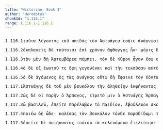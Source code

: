 ```yaml
---
title: "Historiae, Book 1"
author: "Herodotus"
chunkId: "1.116.1"
range: 1.116.1-1.116.1
---
```


<pre class="greek prose syntax" data-urn="urn:cts:greekLit:tlg0016.tlg001"><p><span class="subdoc" data-subdoc="1.116.1">1.116.1</span><span class="sentence"><span class=" accusative" data-def="this, u, this man here" data-flags="p-p---na-" data-head="2" data-id="1" data-lemma="οὗτος">ταῦτα </span><span class="verb genitive" data-flags="v-sppamg-" data-head="29" data-id="2" data-lemma="λέγω">λέγοντος </span><span class=" genitive" data-flags="l-s---mg-" data-head="4" data-id="3" data-lemma="ὁ">τοῦ </span><span class=" genitive" data-def="child, son, daughter" data-flags="n-s---mg-" data-head="2" data-id="4" data-lemma="παῖς">παιδὸς </span><span class=" accusative" data-flags="l-s---ma-" data-head="6" data-id="5" data-lemma="ὁ">τὸν </span><span class=" accusative" data-flags="n-s---ma-" data-head="7" data-id="6" data-lemma="Ἀστυάγης">Ἀστυάγεα </span><span class="verb " data-def="enter, go into, will, come before" data-flags="v3siia---" data-head="29" data-id="7" data-lemma="εἴσειμι">ἐσήιε </span><span class=" nominative" data-def="recognition, reading, reading aloud" data-flags="n-s---fn-" data-head="7" data-id="8" data-lemma="ἀνάγνωσις">ἀνάγνωσις </span><span class=" genitive" data-def="self, him, her, it, the very one, the same" data-flags="p-s---mg-" data-head="8" data-id="9" data-lemma="αὐτός">αὐτοῦ</span><span class=" " data-flags="u--------" data-head="7" data-id="10" data-lemma=",">, </span><span class=" " data-flags="d--------" data-head="22" data-id="11" data-lemma="καί">καὶ </span><span class=" dative" data-def="" data-flags="p-s---md-" data-head="19" data-id="12" data-lemma="ἕ">οἱ </span><span class=" nominative" data-flags="l-s---mn-" data-head="15" data-id="13" data-lemma="ὁ">ὅ </span><span class=" " data-flags="d--------" data-head="29" data-id="14" data-lemma="τε">τε </span><span class=" nominative" data-def="engraver, one who mints coins, graving tool" data-flags="n-s---mn-" data-head="19" data-id="15" data-lemma="χαρακτήρ">χαρακτὴρ </span><span class=" genitive" data-flags="l-s---ng-" data-head="17" data-id="16" data-lemma="ὁ">τοῦ </span><span class=" genitive" data-def="face, countenance, in front, facing, facing, fronting" data-flags="n-s---ng-" data-head="15" data-id="17" data-lemma="πρόσωπον">προσώπου </span><span class="verb " data-def="bring to, upon, apply to, bring to bear" data-flags="v--pne---" data-head="19" data-id="18" data-lemma="προσφέρω">προσφέρεσθαι </span><span class="verb " data-def="expect, think, suppose, imagine, thought" data-flags="v3siia---" data-head="22" data-id="19" data-lemma="δοκέω">ἐδόκεε </span><span class=" " data-def="into, to, into" data-flags="r--------" data-head="18" data-id="20" data-lemma="εἰς">ἐς </span><span class=" accusative" data-def="Stadtrecht von Gortyn, of himself, herself, itself, itself, absolutely" data-flags="p-s---ma-" data-head="20" data-id="21" data-lemma="ἑαυτοῦ">ἑωυτὸν </span><span class=" " data-flags="c--------" data-head="29" data-id="22" data-lemma="καί">καὶ </span><span class=" nominative" data-flags="l-s---fn-" data-head="24" data-id="23" data-lemma="ὁ">ἡ </span><span class=" nominative" data-def="reply, answer, playing a part, delivery" data-flags="n-s---fn-" data-head="40" data-id="24" data-lemma="ὑπόκρισις">ὑπόκρισις </span><span class=" nominative" data-def="free, of freedom, freedom" data-flags="a-s---fnc" data-head="26" data-id="25" data-lemma="ἐλεύθερος">ἐλευθερωτέρη </span><span class="verb " data-flags="v--pna---" data-head="40" data-id="26" data-lemma="εἰμί">εἶναι</span><span class=" " data-flags="u--------" data-head="22" data-id="27" data-lemma=",">, </span><span class=" nominative" data-flags="l-s---mn-" data-head="30" data-id="28" data-lemma="ὁ">ὅ </span><span class=" " data-flags="c--------" data-head="0" data-id="29" data-lemma="τε">τε </span><span class=" nominative" data-def="time, a, time" data-flags="n-s---mn-" data-head="37" data-id="30" data-lemma="χρόνος">χρόνος </span><span class=" genitive" data-flags="l-s---fg-" data-head="32" data-id="31" data-lemma="ὁ">τῆς </span><span class=" genitive" data-def="exposure, the putting out, exhibition" data-flags="n-s---fg-" data-head="30" data-id="32" data-lemma="ἔκθεσις">ἐκθέσιος </span><span class=" dative" data-flags="l-s---fd-" data-head="34" data-id="33" data-lemma="ὁ">τῇ </span><span class=" dative" data-def="time of life, age, age, in age" data-flags="n-s---fd-" data-head="38" data-id="34" data-lemma="ἡλικία">ἡλικίῃ </span><span class=" genitive" data-flags="l-s---mg-" data-head="36" data-id="35" data-lemma="ὁ">τοῦ </span><span class=" genitive" data-def="child, son, daughter" data-flags="n-s---mg-" data-head="34" data-id="36" data-lemma="παῖς">παιδὸς </span><span class="verb " data-def="expect, think, suppose, imagine, thought" data-flags="v3siia---" data-head="29" data-id="37" data-lemma="δοκέω">ἐδόκεε </span><span class="verb " data-def="stand with the feet together, with closed feet, to be joined to" data-flags="v--pna---" data-head="37" data-id="38" data-lemma="συμβαίνω">συμβαίνειν</span><span class=" " data-flags="u--------" data-head="0" data-id="39" data-lemma=".">. </span></span></p><p><span class="subdoc" data-subdoc="1.116.2">1.116.2</span><span class="sentence"><span class="verb nominative" data-def="strike out of, drive away from, expel, drive away, drive out of one's senses by a sudden shock, amaze, astound" data-flags="v-sappmn-" data-head="7" data-id="1" data-lemma="ἐκπλήσσω">ἐκπλαγεὶς </span><span class=" " data-flags="d--------" data-head="7" data-id="2" data-lemma="δέ">δὲ </span><span class=" dative" data-def="this, u, this man here" data-flags="p-p---md-" data-head="1" data-id="3" data-lemma="οὗτος">τούτοισι </span><span class=" " data-flags="r--------" data-head="7" data-id="4" data-lemma="ἐπί">ἐπὶ </span><span class=" accusative" data-def="time, a, time" data-flags="n-s---ma-" data-head="4" data-id="5" data-lemma="χρόνος">χρόνον </span><span class=" nominative" data-def="voiceless, speechless, silent, mutes" data-flags="a-s---mn-" data-head="7" data-id="6" data-lemma="ἄφθογγος">ἄφθογγος </span><span class="verb " data-flags="v3siia---" data-head="0" data-id="7" data-lemma="εἰμί">ἦν</span><span class=" " data-flags="u--------" data-head="0" data-id="8" data-lemma="·">· </span></span><span class="sentence"><span class=" " data-def="with toil and pain, hardly, scarcely" data-flags="d--------" data-head="5" data-id="1" data-lemma="μόγις">μόγις </span><span class=" " data-flags="d--------" data-head="6" data-id="2" data-lemma="δέ">δὲ </span><span class=" " data-flags="d--------" data-head="5" data-id="3" data-lemma="δή">δή </span><span class=" " data-flags="d--------" data-head="5" data-id="4" data-lemma="ποτέ">κοτε </span><span class="verb nominative" data-def="bring, carry up, carry up the country, raise up" data-flags="v-sappmn-" data-head="6" data-id="5" data-lemma="ἀναφέρω">ἀνενειχθεὶς </span><span class="verb " data-def="said, avocam, vac" data-flags="v3saia---" data-head="0" data-id="6" data-lemma="εἶπον">εἶπε</span><span class=" " data-flags="u--------" data-head="8" data-id="7" data-lemma=",">, </span><span class="verb nominative" data-def="to be willing, wish, wish to" data-flags="v-sppamn-" data-head="6" data-id="8" data-lemma="ἐθέλω">θέλων </span><span class="verb " data-def="send out, forth from, bring out by calling, call" data-flags="v--ana---" data-head="8" data-id="9" data-lemma="ἐκπέμπω">ἐκπέμψαι </span><span class=" accusative" data-flags="l-s---ma-" data-head="11" data-id="10" data-lemma="ὁ">τὸν </span><span class=" accusative" data-flags="n-s---ma-" data-head="9" data-id="11" data-lemma="Ἀρτεμβάρας">Ἀρτεμβάρεα</span><span class=" " data-flags="u--------" data-head="8" data-id="12" data-lemma=",">, </span><span class=" " data-def="in that place, there, in which place, where, wherever" data-flags="c--------" data-head="9" data-id="13" data-lemma="ἵνα">ἵνα </span><span class=" accusative" data-flags="l-s---ma-" data-head="15" data-id="14" data-lemma="ὁ">τὸν </span><span class=" accusative" data-flags="n-s---ma-" data-head="17" data-id="15" data-lemma="βουκόλος">βουκόλον </span><span class=" accusative" data-def="alone, solitary, bereft of, without" data-flags="a-s---ma-" data-head="15" data-id="16" data-lemma="μόνος">μοῦνον </span><span class="verb nominative" data-def="a, take, receive" data-flags="v-sapamn-" data-head="18" data-id="17" data-lemma="λαμβάνω">λαβὼν </span><span class="verb " data-def="rub upon the touch-stone, put to the test, prove, investigate scientifically" data-flags="v3sasa---" data-head="13" data-id="18" data-lemma="βασανίζω">βασανίσῃ</span><span class=" " data-flags="u--------" data-head="8" data-id="19" data-lemma=",">, </span><span class=" vocative" data-flags="n-s---mv-" data-head="24" data-id="20" data-lemma="Ἀρτεμβάρας">Ἀρτέμβαρες</span><span class=" " data-flags="u--------" data-head="20" data-id="21" data-lemma=",">, </span><span class=" nominative" data-def="I at least, for my part, indeed, for myself, me, we two" data-flags="p-s---mn-" data-head="24" data-id="22" data-lemma="ἐγώ">ἐγὼ </span><span class=" accusative" data-def="this, u, this man here" data-flags="p-p---na-" data-head="24" data-id="23" data-lemma="οὗτος">ταῦτα </span><span class="verb " data-def="make, do, make, produce" data-flags="v1sfia---" data-head="6" data-id="24" data-lemma="ποιέω">ποιήσω </span><span class=" " data-def="as being, inasmuch as, since it was, the actual" data-flags="c--------" data-head="23" data-id="25" data-lemma="ὥστε">ὥστε </span><span class=" accusative" data-def="thou, thou at least, for thy part, you two, both of you" data-flags="p2s----a-" data-head="27" data-id="26" data-lemma="σύ">σὲ </span><span class=" " data-flags="c--------" data-head="33" data-id="27" data-lemma="καί">καὶ </span><span class=" accusative" data-flags="l-s---ma-" data-head="29" data-id="28" data-lemma="ὁ">τὸν </span><span class=" accusative" data-def="child, son, daughter" data-flags="n-s---ma-" data-head="27" data-id="29" data-lemma="παῖς">παῖδα </span><span class=" accusative" data-flags="l-s---ma-" data-head="29" data-id="30" data-lemma="ὁ">τὸν </span><span class=" accusative" data-def="thy, thine, of yours, thy" data-flags="a-s---ma-" data-head="29" data-id="31" data-lemma="σός">σὸν </span><span class=" accusative" data-def="not one, not even one, nobody, nothing, not even one" data-flags="p-s---na-" data-head="33" data-id="32" data-lemma="μηδείς">μηδὲν </span><span class="verb " data-def="cast blame upon, find fault for, because of" data-flags="v--pne---" data-head="25" data-id="33" data-lemma="ἐπιμέμφομαι">ἐπιμέμφεσθαι</span><span class=" " data-flags="u--------" data-head="0" data-id="34" data-lemma=".">. </span></span></p><p><span class="subdoc" data-subdoc="1.116.3">1.116.3</span><span class="sentence"><span class=" accusative" data-flags="l-s---ma-" data-head="4" data-id="1" data-lemma="ὁ">τὸν </span><span class=" " data-def="indeed, of a truth, but, indeed" data-flags="d--------" data-head="19" data-id="2" data-lemma="μέν">μὲν </span><span class=" " data-flags="d--------" data-head="5" data-id="3" data-lemma="δή">δὴ </span><span class=" accusative" data-flags="n-s---ma-" data-head="5" data-id="4" data-lemma="Ἀρτεμβάρας">Ἀρτεμβάρεα </span><span class="verb " data-def="send, send, on" data-flags="v3spia---" data-head="19" data-id="5" data-lemma="πέμπω">πέμπει</span><span class=" " data-flags="u--------" data-head="5" data-id="6" data-lemma=",">, </span><span class=" accusative" data-flags="l-s---ma-" data-head="9" data-id="7" data-lemma="ὁ">τὸν </span><span class=" " data-flags="d--------" data-head="19" data-id="8" data-lemma="δέ">δὲ </span><span class=" accusative" data-def="the elder Cyrus" data-flags="n-s---ma-" data-head="10" data-id="9" data-lemma="Κῦρος">Κῦρον </span><span class="verb " data-def="lead, carry, fetch, bring, taking, take with one" data-flags="v3piia---" data-head="19" data-id="10" data-lemma="ἄγω">ἦγον </span><span class=" " data-def="" data-flags="d--------" data-head="10" data-id="11" data-lemma="ἔσω">ἔσω </span><span class=" nominative" data-flags="l-p---mn-" data-head="13" data-id="12" data-lemma="ὁ">οἱ </span><span class=" nominative" data-def="An Ox, henchman, attendant, companion in arms, squire" data-flags="n-p---mn-" data-head="10" data-id="13" data-lemma="θεράπων">θεράποντες </span><span class="verb genitive" data-def="urge, drive on, exhort, bid, order" data-flags="v-sapamg-" data-head="10" data-id="14" data-lemma="κελεύω">κελεύσαντος </span><span class=" genitive" data-flags="l-s---mg-" data-head="16" data-id="15" data-lemma="ὁ">τοῦ </span><span class=" genitive" data-flags="n-s---mg-" data-head="14" data-id="16" data-lemma="Ἀστυάγης">Ἀστυάγεος</span><span class=" " data-flags="u--------" data-head="18" data-id="17" data-lemma=",">, </span><span class=" " data-flags="c--------" data-head="28" data-id="18" data-lemma="ἐπεί">ἐπεὶ </span><span class=" " data-flags="c--------" data-head="0" data-id="19" data-lemma="δέ">δὲ </span><span class="verb " data-def="leave remaining, leave, fail" data-flags="v3slie---" data-head="18" data-id="20" data-lemma="ὑπολείπω">ὑπελέλειπτο </span><span class=" nominative" data-flags="l-s---mn-" data-head="22" data-id="21" data-lemma="ὁ">ὁ </span><span class=" nominative" data-flags="n-s---mn-" data-head="20" data-id="22" data-lemma="βουκόλος">βουκόλος </span><span class=" nominative" data-def="alone, solitary, bereft of, without" data-flags="a-s---mn-" data-head="22" data-id="23" data-lemma="μόνος">μοῦνος </span><span class=" " data-def="alone, singly, on one side only" data-flags="d--------" data-head="20" data-id="24" data-lemma="μονόθεν">μουνόθεν</span><span class=" " data-flags="u--------" data-head="18" data-id="25" data-lemma=",">, </span><span class=" accusative" data-def="this, nearer, more remote" data-flags="p-p---na-" data-head="31" data-id="26" data-lemma="ὅδε">τάδε </span><span class=" accusative" data-def="self, him, her, it, the very one, the same" data-flags="p-s---ma-" data-head="28" data-id="27" data-lemma="αὐτός">αὐτὸν </span><span class="verb " data-flags="v3siie---" data-head="19" data-id="28" data-lemma="εἴρω">εἴρετο </span><span class=" nominative" data-flags="l-s---mn-" data-head="30" data-id="29" data-lemma="ὁ">ὁ </span><span class=" nominative" data-flags="n-s---mn-" data-head="28" data-id="30" data-lemma="Ἀστυάγεος">Ἀστυάγεος</span><span class=" " data-flags="u--------" data-head="28" data-id="31" data-lemma=",">, </span><span class=" " data-def="whence?, from what stock, whence? wherefore" data-flags="d--------" data-head="33" data-id="32" data-lemma="πόθεν">κόθεν </span><span class="verb " data-def="a, take, receive" data-flags="v3saoa---" data-head="36" data-id="33" data-lemma="λαμβάνω">λάβοι </span><span class=" accusative" data-flags="l-s---ma-" data-head="35" data-id="34" data-lemma="ὁ">τὸν </span><span class=" accusative" data-def="child, son, daughter" data-flags="n-s---ma-" data-head="33" data-id="35" data-lemma="παῖς">παῖδα </span><span class=" " data-flags="c--------" data-head="31" data-id="36" data-lemma="καί">καὶ </span><span class=" nominative" data-def="any one, any thing, who? what?, si se" data-flags="p-s---mn-" data-head="38" data-id="37" data-lemma="τις">τίς </span><span class="verb " data-flags="v3spoa---" data-head="36" data-id="38" data-lemma="εἰμί">εἴη </span><span class=" nominative" data-flags="l-s---mn-" data-head="40" data-id="39" data-lemma="ὁ">ὁ </span><span class="verb nominative" data-def="give, hand over to another, transmit, hand, down" data-flags="v-sapamn-" data-head="38" data-id="40" data-lemma="παραδίδωμι">παραδούς</span><span class=" " data-flags="u--------" data-head="0" data-id="41" data-lemma=".">. </span></span></p><p><span class="subdoc" data-subdoc="1.116.4">1.116.4</span><span class="sentence"><span class=" nominative" data-flags="l-s---mn-" data-head="6" data-id="1" data-lemma="ὁ">ὁ </span><span class=" " data-flags="d--------" data-head="6" data-id="2" data-lemma="δέ">δὲ </span><span class=" " data-def="from out of, from, out of, forth from" data-flags="r--------" data-head="7" data-id="3" data-lemma="ἐκ">ἐξ </span><span class=" genitive" data-def="Stadtrecht von Gortyn, of himself, herself, itself, itself, absolutely" data-flags="p-s---ng-" data-head="3" data-id="4" data-lemma="ἑαυτοῦ">ἑωυτοῦ </span><span class=" " data-flags="d--------" data-head="6" data-id="5" data-lemma="τε">τε </span><span class="verb " data-def="Spir. Prooem., Eratosth.Prooem, say, affirm, assert, shall we say of" data-flags="v3siia---" data-head="0" data-id="6" data-lemma="φημί">ἔφη </span><span class="verb " data-def="come into a new state of being, come into being, to be born" data-flags="v--rna---" data-head="8" data-id="7" data-lemma="γίγνομαι">γεγονέναι </span><span class=" " data-flags="c--------" data-head="6" data-id="8" data-lemma="καί">καὶ </span><span class=" accusative" data-flags="l-s---fa-" data-head="10" data-id="9" data-lemma="ὁ">τὴν </span><span class="verb accusative" data-def="bring into the world, engender, beget, bring forth" data-flags="v-sapafa-" data-head="12" data-id="10" data-lemma="τίκτω">τεκοῦσαν </span><span class=" accusative" data-def="self, him, her, it, the very one, the same" data-flags="p-s---ma-" data-head="10" data-id="11" data-lemma="αὐτός">αὐτὸν </span><span class="verb " data-flags="v--pna---" data-head="8" data-id="12" data-lemma="εἰμί">εἶναι </span><span class=" " data-def="yet, still, ever, already" data-flags="d--------" data-head="12" data-id="13" data-lemma="ἔτι">ἔτι </span><span class=" " data-def="beside, from the side of, from beside, from, beside" data-flags="r--------" data-head="12" data-id="14" data-lemma="παρά">παῤ </span><span class=" dative" data-def="Stadtrecht von Gortyn, of himself, herself, itself, itself, absolutely" data-flags="p-s---md-" data-head="14" data-id="15" data-lemma="ἑαυτοῦ">ἑωυτῷ</span><span class=" " data-flags="u--------" data-head="0" data-id="16" data-lemma=".">. </span></span><span class="sentence"><span class=" nominative" data-flags="n-s---mn-" data-head="15" data-id="1" data-lemma="Ἀστυάγης">Ἀστυάγης </span><span class=" " data-flags="d--------" data-head="15" data-id="2" data-lemma="δέ">δὲ </span><span class=" accusative" data-def="him, her, it, himself" data-flags="p3s---ma-" data-head="6" data-id="3" data-lemma="μιν">μιν </span><span class=" " data-flags="d--------" data-head="6" data-id="4" data-lemma="οὐ">οὐκ </span><span class=" " data-def="well, well, thoroughly, competently, cunning" data-flags="d--------" data-head="6" data-id="5" data-lemma="εὖ">εὖ </span><span class="verb " data-def="take counsel, deliberate, determine, resolve after deliberation" data-flags="v--pne---" data-head="7" data-id="6" data-lemma="βουλεύω">βουλεύεσθαι </span><span class="verb " data-def="Spir. Prooem., Eratosth.Prooem, say, affirm, assert, shall we say of" data-flags="v3siia---" data-head="15" data-id="7" data-lemma="φημί">ἔφη </span><span class="verb accusative" data-def="set one's heart upon, long for, covet, desire, desire to" data-flags="v-sppama-" data-head="6" data-id="8" data-lemma="ἐπιθυμέω">ἐπιθυμέοντα </span><span class=" " data-def="into, to, into" data-flags="r--------" data-head="12" data-id="9" data-lemma="εἰς">ἐς </span><span class=" accusative" data-def="force, constraint, necessity, perforce, of necessity, forcibly, by force" data-flags="n-p---fa-" data-head="9" data-id="10" data-lemma="ἀνάγκη">ἀνάγκας </span><span class=" accusative" data-def="big, full-grown, elder" data-flags="a-p---fa-" data-head="10" data-id="11" data-lemma="μέγας">μεγάλας </span><span class="verb " data-def="arrive at, come to, reach:, came up to, came to" data-flags="v--pne---" data-head="8" data-id="12" data-lemma="ἀφικνέομαι">ἀπικνέεσθαι</span><span class=" " data-flags="u--------" data-head="7" data-id="13" data-lemma=",">, </span><span class=" " data-flags="d--------" data-head="16" data-id="14" data-lemma="ἅμα">ἅμα </span><span class=" " data-flags="c--------" data-head="0" data-id="15" data-lemma="τε">τε </span><span class="verb nominative" data-flags="v-sppamn-" data-head="18" data-id="16" data-lemma="λέγω">λέγων </span><span class=" accusative" data-def="this, u, this man here" data-flags="p-p---na-" data-head="16" data-id="17" data-lemma="οὗτος">ταῦτα </span><span class="verb " data-def="show by a sign, indicate, point out, after indicating, you have" data-flags="v3siia---" data-head="15" data-id="18" data-lemma="σημαίνω">ἐσήμαινε </span><span class=" dative" data-flags="l-p---md-" data-head="20" data-id="19" data-lemma="ὁ">τοῖσι </span><span class=" dative" data-def="spear-bearing, spearman, one of the body-guard" data-flags="a-p---md-" data-head="18" data-id="20" data-lemma="δορύφορος">δορυφόροισι </span><span class="verb " data-def="a, take, receive" data-flags="v--pna---" data-head="18" data-id="21" data-lemma="λαμβάνω">λαμβάνειν </span><span class=" accusative" data-def="self, him, her, it, the very one, the same" data-flags="p-s---ma-" data-head="21" data-id="22" data-lemma="αὐτός">αὐτόν</span><span class=" " data-flags="u--------" data-head="0" data-id="23" data-lemma=".">. </span></span></p><p><span class="subdoc" data-subdoc="1.116.5">1.116.5</span><span class="sentence"><span class=" nominative" data-flags="l-s---mn-" data-head="9" data-id="1" data-lemma="ὁ">ὁ </span><span class=" " data-flags="d--------" data-head="9" data-id="2" data-lemma="δέ">δὲ </span><span class="verb nominative" data-def="lead, carry, fetch, bring, taking, take with one" data-flags="v-sppemn-" data-head="9" data-id="3" data-lemma="ἄγω">ἀγόμενος </span><span class=" " data-def="into, to, into" data-flags="r--------" data-head="3" data-id="4" data-lemma="εἰς">ἐς </span><span class=" accusative" data-flags="l-p---fa-" data-head="6" data-id="5" data-lemma="ὁ">τὰς </span><span class=" accusative" data-def="force, constraint, necessity, perforce, of necessity, forcibly, by force" data-flags="n-p---fa-" data-head="4" data-id="6" data-lemma="ἀνάγκη">ἀνάγκας </span><span class=" " data-def="in this way, manner, so, thus, thus, as follows" data-flags="d--------" data-head="3" data-id="7" data-lemma="οὕτως">οὕτω </span><span class=" " data-flags="d--------" data-head="9" data-id="8" data-lemma="δή">δὴ </span><span class="verb " data-def="A ren, bring to light, cause to appear, make" data-flags="v3siia---" data-head="0" data-id="9" data-lemma="φαίνω">ἔφαινε </span><span class=" accusative" data-flags="l-s---ma-" data-head="12" data-id="10" data-lemma="ὁ">τὸν </span><span class="verb accusative" data-flags="v-sppama-" data-head="12" data-id="11" data-lemma="εἰμί">ἐόντα </span><span class=" accusative" data-def="computation, reckoning, account, accounts" data-flags="n-s---ma-" data-head="9" data-id="12" data-lemma="λόγος">λόγον</span><span class=" " data-flags="u--------" data-head="0" data-id="13" data-lemma="·">· </span></span><span class="sentence"><span class="verb nominative" data-def="to be first, begin, make a beginning, to be the aggressor" data-flags="v-sppemn-" data-head="5" data-id="1" data-lemma="ἄρχω">ἀρχόμενος </span><span class=" " data-flags="d--------" data-head="15" data-id="2" data-lemma="δέ">δὲ </span><span class=" " data-def="ápa, ab, ap-ehtre" data-flags="r--------" data-head="1" data-id="3" data-lemma="ἀπό">ἀπ̓ </span><span class=" genitive" data-def="beginning, origin, a foundation, source" data-flags="n-s---fg-" data-head="3" data-id="4" data-lemma="ἀρχή">ἀρχῆς </span><span class="verb " data-def="ibo) go out through, go through, pass through, traverse the whole length of" data-flags="v3siia---" data-head="15" data-id="5" data-lemma="διέξειμι">διεξήιε </span><span class=" dative" data-flags="l-s---fd-" data-head="7" data-id="6" data-lemma="ὁ">τῇ </span><span class=" dative" data-def="truth, lie, mere appearance" data-flags="n-s---fd-" data-head="8" data-id="7" data-lemma="ἀλήθεια">ἀληθείῃ </span><span class="verb nominative" data-def="" data-flags="v-sppemn-" data-head="5" data-id="8" data-lemma="χράομαι">χρεώμενος</span><span class=" " data-flags="u--------" data-head="5" data-id="9" data-lemma=",">, </span><span class=" " data-flags="d--------" data-head="15" data-id="10" data-lemma="καί">καὶ </span><span class="verb " data-def="go, come down from, die" data-flags="v3siia---" data-head="15" data-id="11" data-lemma="καταβαίνω">κατέβαινε </span><span class=" " data-def="into, to, into" data-flags="r--------" data-head="11" data-id="12" data-lemma="εἰς">ἐς </span><span class=" accusative" data-def="prayer, entreaty, with prayers, prayers to" data-flags="n-p---fa-" data-head="12" data-id="13" data-lemma="λιτή">λιτάς </span><span class=" " data-flags="d--------" data-head="15" data-id="14" data-lemma="τε">τε </span><span class=" " data-flags="c--------" data-head="0" data-id="15" data-lemma="καί">καὶ </span><span class=" accusative" data-def="fellow-feeling, forbearance, lenient judgement, allowance, judge kindly, excuse, pardon, pardoned for" data-flags="n-s---fa-" data-head="19" data-id="16" data-lemma="συγγνώμη">συγγνώμην </span><span class=" dative" data-def="Stadtrecht von Gortyn, of himself, herself, itself, itself, absolutely" data-flags="p-s---md-" data-head="19" data-id="17" data-lemma="ἑαυτοῦ">ἑωυτῷ </span><span class="verb nominative" data-def="urge, drive on, exhort, bid, order" data-flags="v-sppamn-" data-head="15" data-id="18" data-lemma="κελεύω">κελεύων </span><span class="verb " data-flags="v--pna---" data-head="18" data-id="19" data-lemma="ἔχω">ἔχειν </span><span class=" accusative" data-def="self, him, her, it, the very one, the same" data-flags="p-s---ma-" data-head="19" data-id="20" data-lemma="αὐτός">αὐτόν</span><span class=" " data-flags="u--------" data-head="0" data-id="21" data-lemma=".">. </span></span></p><p><span class="subdoc" data-subdoc="1.117.1">1.117.1</span><span class="sentence"><span class=" nominative" data-flags="n-s---mn-" data-head="16" data-id="1" data-lemma="Ἀστυάγης">Ἀστυάγης </span><span class=" " data-flags="d--------" data-head="16" data-id="2" data-lemma="δέ">δὲ </span><span class=" genitive" data-flags="l-s---mg-" data-head="5" data-id="3" data-lemma="ὁ">τοῦ </span><span class=" " data-def="indeed, of a truth, but, indeed" data-flags="d--------" data-head="16" data-id="4" data-lemma="μέν">μὲν </span><span class=" genitive" data-def="tending kine, worshipper of Dionysos in bull-form, devotee" data-flags="n-s---mg-" data-head="8" data-id="5" data-lemma="βούκολος">βουκόλου </span><span class=" accusative" data-flags="l-s---fa-" data-head="7" data-id="6" data-lemma="ὁ">τὴν </span><span class=" accusative" data-def="truth, lie, mere appearance" data-flags="n-s---fa-" data-head="8" data-id="7" data-lemma="ἀλήθεια">ἀληθείην </span><span class="verb genitive" data-def="bring to light, reveal, produce, showed himself, came forth to view" data-flags="v-sapamg-" data-head="13" data-id="8" data-lemma="ἐκφαίνω">ἐκφήναντος </span><span class=" accusative" data-def="computation, reckoning, account, accounts" data-flags="n-s---ma-" data-head="13" data-id="9" data-lemma="λόγος">λόγον </span><span class=" " data-flags="d--------" data-head="13" data-id="10" data-lemma="ἤδη">ἤδη </span><span class=" " data-flags="d--------" data-head="13" data-id="11" data-lemma="καί">καὶ </span><span class=" accusative" data-def="smaller, less, worse, be worse off, too small" data-flags="a-s---mac" data-head="9" data-id="12" data-lemma="ἐλάσσων">ἐλάσσω </span><span class="verb " data-def="make, do, make, produce" data-flags="v3siie---" data-head="16" data-id="13" data-lemma="ποιέω">ἐποιέετο</span><span class=" " data-flags="u--------" data-head="13" data-id="14" data-lemma=",">, </span><span class=" dative" data-flags="n-s---md-" data-head="19" data-id="15" data-lemma="Ἅρπαγος">Ἁρπάγῳ </span><span class=" " data-flags="c--------" data-head="0" data-id="16" data-lemma="δέ">δὲ </span><span class=" " data-flags="d--------" data-head="19" data-id="17" data-lemma="καί">καὶ </span><span class=" " data-def="" data-flags="d--------" data-head="19" data-id="18" data-lemma="μεγάλως">μεγάλως </span><span class="verb nominative" data-def="blame, censure, impute as blameworthy, cast in one's teeth, complaint they make" data-flags="v-sppemn-" data-head="24" data-id="19" data-lemma="μέμφομαι">μεμφόμενος </span><span class="verb " data-def="call, summon, they had been summoned, demand, require" data-flags="v--fna---" data-head="24" data-id="20" data-lemma="καλέω">καλέειν </span><span class=" accusative" data-def="self, him, her, it, the very one, the same" data-flags="p-s---ma-" data-head="20" data-id="21" data-lemma="αὐτός">αὐτὸν </span><span class=" accusative" data-flags="l-p---ma-" data-head="23" data-id="22" data-lemma="ὁ">τοὺς </span><span class=" accusative" data-flags="a-p---ma-" data-head="20" data-id="23" data-lemma="δορυφόρος">δορυφόρους </span><span class="verb " data-def="urge, drive on, exhort, bid, order" data-flags="v3siia---" data-head="16" data-id="24" data-lemma="κελεύω">ἐκέλευε</span><span class=" " data-flags="u--------" data-head="0" data-id="25" data-lemma=".">. </span></span></p><p><span class="subdoc" data-subdoc="1.117.2">1.117.2</span><span class="sentence"><span class=" " data-def="so, thus, as, how" data-flags="c--------" data-head="8" data-id="1" data-lemma="ὡς">ὡς </span><span class=" " data-flags="d--------" data-head="8" data-id="2" data-lemma="δέ">δέ </span><span class=" dative" data-def="" data-flags="p-s---md-" data-head="4" data-id="3" data-lemma="ἕ">οἱ </span><span class="verb " data-flags="v3siia---" data-head="1" data-id="4" data-lemma="πάρειμι">παρῆν </span><span class=" nominative" data-flags="l-s---mn-" data-head="6" data-id="5" data-lemma="ὁ">ὁ </span><span class=" nominative" data-flags="n-s---mn-" data-head="4" data-id="6" data-lemma="Ἅρπαγος">Ἅρπαγος</span><span class=" " data-flags="u--------" data-head="1" data-id="7" data-lemma=",">, </span><span class="verb " data-flags="v3siie---" data-head="0" data-id="8" data-lemma="εἴρω">εἴρετό </span><span class=" accusative" data-def="him, her, it, himself" data-flags="p3s---ma-" data-head="8" data-id="9" data-lemma="μιν">μιν </span><span class=" nominative" data-flags="l-s---mn-" data-head="11" data-id="10" data-lemma="ὁ">ὁ </span><span class=" nominative" data-flags="n-s---mn-" data-head="8" data-id="11" data-lemma="Ἀστυάγης">Ἀστυάγης </span><span class=" vocative" data-flags="n-s---mv-" data-head="19" data-id="12" data-lemma="Ἅρπαγος">Ἅρπαγε</span><span class=" " data-flags="u--------" data-head="12" data-id="13" data-lemma=",">, </span><span class=" dative" data-def="any one, any thing, who? what?, si se" data-flags="a-s---md-" data-head="16" data-id="14" data-lemma="τις">τέῳ </span><span class=" " data-flags="d--------" data-head="16" data-id="15" data-lemma="δή">δὴ </span><span class=" dative" data-def="fate, destiny, doom, destiny" data-flags="n-s---md-" data-head="19" data-id="16" data-lemma="μόρος">μόρῳ </span><span class=" accusative" data-flags="l-s---ma-" data-head="18" data-id="17" data-lemma="ὁ">τὸν </span><span class=" accusative" data-def="child, son, daughter" data-flags="n-s---ma-" data-head="19" data-id="18" data-lemma="παῖς">παῖδα </span><span class="verb " data-flags="v2saim---" data-head="8" data-id="19" data-lemma="κατά-χράω">κατεχρήσαο </span><span class=" accusative" data-flags="p-s---ma-" data-head="22" data-id="20" data-lemma="ὅς">τόν </span><span class=" dative" data-def="thou, thou at least, for thy part, you two, both of you" data-flags="p-s---md-" data-head="22" data-id="21" data-lemma="σύ">τοι </span><span class="verb " data-def="give, hand over to another, transmit, hand, down" data-flags="v1saia---" data-head="18" data-id="22" data-lemma="παραδίδωμι">παρέδωκα </span><span class=" " data-def="from out of, from, out of, forth from" data-flags="r--------" data-head="25" data-id="23" data-lemma="ἐκ">ἐκ </span><span class=" genitive" data-def="daughter, maidservant, slave, duhitár" data-flags="n-s---fg-" data-head="23" data-id="24" data-lemma="θυγάτηρ">θυγατρὸς </span><span class="verb dative" data-def="come into a new state of being, come into being, to be born" data-flags="v-srpamd-" data-head="22" data-id="25" data-lemma="γίγνομαι">γεγονότα </span><span class=" genitive" data-flags="l-s---fg-" data-head="24" data-id="26" data-lemma="ὁ">τῆς </span><span class=" genitive" data-def="mine, mine, of me, possessive" data-flags="a-s---fg-" data-head="24" data-id="27" data-lemma="ἐμός">ἐμῆς</span><span class=" " data-flags="u--------" data-head="0" data-id="28" data-lemma=";">; </span></span><span class="sentence"><span class=" nominative" data-flags="l-s---mn-" data-head="3" data-id="1" data-lemma="ὁ">ὁ </span><span class=" " data-flags="d--------" data-head="22" data-id="2" data-lemma="δέ">δὲ </span><span class=" nominative" data-flags="n-s---mn-" data-head="12" data-id="3" data-lemma="Ἅρπαγος">Ἅρπαγος </span><span class=" " data-def="so, thus, as, how" data-flags="c--------" data-head="22" data-id="4" data-lemma="ὡς">ὡς </span><span class="verb " data-flags="v3saia---" data-head="4" data-id="5" data-lemma="εἶδον">εἶδε </span><span class=" accusative" data-flags="l-s---ma-" data-head="7" data-id="6" data-lemma="ὁ">τὸν </span><span class=" accusative" data-flags="n-s---ma-" data-head="9" data-id="7" data-lemma="βουκόλος">βουκόλον </span><span class=" " data-def="within, in one's heart, at home" data-flags="d--------" data-head="9" data-id="8" data-lemma="ἔνδον">ἔνδον </span><span class="verb accusative" data-flags="v-sppama-" data-head="5" data-id="9" data-lemma="εἰμί">ἐόντα</span><span class=" " data-flags="u--------" data-head="4" data-id="10" data-lemma=",">, </span><span class=" " data-flags="d--------" data-head="12" data-id="11" data-lemma="οὐ">οὐ </span><span class="verb " data-def="Studien zum griech. Perf, turn, direct" data-flags="v3spie---" data-head="22" data-id="12" data-lemma="τρέπω">τρέπεται </span><span class=" " data-flags="r--------" data-head="12" data-id="13" data-lemma="ἐπί">ἐπὶ </span><span class=" accusative" data-def="lying, false, untrue, false, false" data-flags="a-s---fa-" data-head="15" data-id="14" data-lemma="ψευδής">ψευδέα </span><span class=" accusative" data-def="way, road, course, channel, to truth" data-flags="n-s---fa-" data-head="13" data-id="15" data-lemma="ὁδός">ὁδόν</span><span class=" " data-flags="u--------" data-head="17" data-id="16" data-lemma=",">, </span><span class=" " data-def="in that place, there, in which place, where, wherever" data-flags="c--------" data-head="12" data-id="17" data-lemma="ἵνα">ἵνα </span><span class=" " data-flags="d--------" data-head="20" data-id="18" data-lemma="μή">μὴ </span><span class="verb nominative" data-def="disgrace, put to shame, treat, with contempt" data-flags="v-sppemn-" data-head="20" data-id="19" data-lemma="ἐλέγχω">ἐλεγχόμενος </span><span class="verb " data-def="to be taken, conquered, fall into an enemy's hand, to fall into the hands of, to be caught, seized" data-flags="v3spse---" data-head="17" data-id="20" data-lemma="ἁλίσκομαι">ἁλίσκηται</span><span class=" " data-flags="u--------" data-head="12" data-id="21" data-lemma=",">, </span><span class=" " data-def="otheruise, but, not only . . but" data-flags="c--------" data-head="0" data-id="22" data-lemma="ἀλλά">ἀλλὰ </span><span class="verb " data-flags="v3spia---" data-head="22" data-id="23" data-lemma="λέγω">λέγει </span><span class=" accusative" data-def="this, nearer, more remote" data-flags="p-p---na-" data-head="23" data-id="24" data-lemma="ὅδε">τάδε</span><span class=" " data-flags="u--------" data-head="0" data-id="25" data-lemma=".">. </span></span></p><p><span class="subdoc" data-subdoc="1.117.3">1.117.3</span><span class="sentence"><span class=" " data-flags="i--------" data-head="2" data-id="1" data-lemma="ὦ">ὦ </span><span class=" vocative" data-def="king, chief, captain, judge" data-flags="n-s---mv-" data-head="9" data-id="2" data-lemma="βασιλεύς">βασιλεῦ</span><span class=" " data-flags="u--------" data-head="2" data-id="3" data-lemma=",">, </span><span class=" " data-flags="c--------" data-head="9" data-id="4" data-lemma="ἐπεί">ἐπείτε </span><span class="verb " data-def="receive from, successors, by inheritance" data-flags="v1saia---" data-head="4" data-id="5" data-lemma="παραλαμβάνω">παρέλαβον </span><span class=" accusative" data-flags="l-s---na-" data-head="7" data-id="6" data-lemma="ὁ">τὸ </span><span class=" accusative" data-flags="n-s---na-" data-head="5" data-id="7" data-lemma="παιδίον">παιδίον</span><span class=" " data-flags="u--------" data-head="4" data-id="8" data-lemma=",">, </span><span class="verb " data-def="take counsel, deliberate, determine, resolve after deliberation" data-flags="v1piia---" data-head="0" data-id="9" data-lemma="βουλεύω">ἐβούλευον </span><span class="verb nominative" data-def="behold, contemplate, examine, inspect, look out, watch" data-flags="v-sppamn-" data-head="9" data-id="10" data-lemma="σκοπέω">σκοπέων </span><span class=" " data-flags="c--------" data-head="10" data-id="11" data-lemma="ὅπως">ὅκως </span><span class=" dative" data-def="thou, thou at least, for thy part, you two, both of you" data-flags="p2s----d-" data-head="14" data-id="12" data-lemma="σύ">σοί </span><span class=" " data-flags="d--------" data-head="18" data-id="13" data-lemma="τε">τε </span><span class="verb " data-def="make, do, make, produce" data-flags="v1sasa---" data-head="18" data-id="14" data-lemma="ποιέω">ποιήσω </span><span class=" " data-flags="r--------" data-head="14" data-id="15" data-lemma="κατά">κατὰ </span><span class=" accusative" data-def="mind, sense, wit, prudently" data-flags="n-s---ma-" data-head="15" data-id="16" data-lemma="νόος">νόον</span><span class=" " data-flags="u--------" data-head="14" data-id="17" data-lemma=",">, </span><span class=" " data-flags="c--------" data-head="11" data-id="18" data-lemma="καί">καὶ </span><span class=" nominative" data-def="I at least, for my part, indeed, for myself, me, we two" data-flags="p1s---mn-" data-head="31" data-id="19" data-lemma="ἐγώ">ἐγὼ </span><span class=" " data-def="on the side of, in the direction of, from, at, to, práti" data-flags="r--------" data-head="23" data-id="20" data-lemma="πρός">πρὸς </span><span class=" accusative" data-def="thou, thou at least, for thy part, you two, both of you" data-flags="p2s----a-" data-head="20" data-id="21" data-lemma="σύ">σὲ </span><span class="verb nominative" data-def="come into a new state of being, come into being, to be born" data-flags="v-sppemn-" data-head="31" data-id="22" data-lemma="γίγνομαι">γινόμενος </span><span class=" nominative" data-def="making no mistake, unerring, blameless, sinless" data-flags="a-s---mn-" data-head="22" data-id="23" data-lemma="ἀναμάρτητος">ἀναμάρτητος </span><span class=" " data-def="and not, neither . . nor, both not . . , and" data-flags="d--------" data-head="28" data-id="24" data-lemma="μήτε">μήτε </span><span class=" dative" data-def="daughter, maidservant, slave, duhitár" data-flags="n-s---fd-" data-head="28" data-id="25" data-lemma="θυγάτηρ">θυγατρὶ </span><span class=" dative" data-flags="l-s---fd-" data-head="25" data-id="26" data-lemma="ὁ">τῇ </span><span class=" dative" data-def="thy, thine, of yours, thy" data-flags="a-s---fd-" data-head="25" data-id="27" data-lemma="σός">σῇ </span><span class=" " data-def="and not, neither . . nor, both not . . , and" data-flags="c--------" data-head="32" data-id="28" data-lemma="μήτε">μήτε </span><span class=" dative" data-def="self, him, her, it, the very one, the same" data-flags="a-s---md-" data-head="30" data-id="29" data-lemma="αὐτός">αὐτῷ </span><span class=" dative" data-def="thou, thou at least, for thy part, you two, both of you" data-flags="p-s---md-" data-head="28" data-id="30" data-lemma="σύ">σοὶ </span><span class="verb " data-flags="v1spoa---" data-head="18" data-id="31" data-lemma="εἰμί">εἴην </span><span class=" nominative" data-def="murderer, suicide, one of a murderer's family" data-flags="n-s---mn-" data-head="31" data-id="32" data-lemma="αὐθέντης">αὐθέντης</span><span class=" " data-flags="u--------" data-head="0" data-id="33" data-lemma=".">. </span></span></p><p><span class="subdoc" data-subdoc="1.117.4">1.117.4</span><span class="sentence"><span class="verb " data-def="make, do, make, produce" data-flags="v1spia---" data-head="0" data-id="1" data-lemma="ποιέω">ποιέω </span><span class=" " data-flags="d--------" data-head="1" data-id="2" data-lemma="δή">δὴ </span><span class=" " data-def="in this wise, thus, so very, so exceedingly, so" data-flags="d--------" data-head="1" data-id="3" data-lemma="ὧδε">ὧδε</span><span class=" " data-flags="u--------" data-head="0" data-id="4" data-lemma="·">· </span></span><span class="sentence"><span class="verb nominative" data-def="call, summon, they had been summoned, demand, require" data-flags="v-sapamn-" data-head="11" data-id="1" data-lemma="καλέω">καλέσας </span><span class=" accusative" data-flags="l-s---ma-" data-head="3" data-id="2" data-lemma="ὁ">τὸν </span><span class=" accusative" data-flags="n-s---ma-" data-head="1" data-id="3" data-lemma="βουκόλος">βουκόλον </span><span class=" accusative" data-def="this, nearer, more remote" data-flags="a-s---ma-" data-head="3" data-id="4" data-lemma="ὅδε">τόνδε </span><span class="verb " data-def="give, hand over to another, transmit, hand, down" data-flags="v1spia---" data-head="0" data-id="5" data-lemma="παραδίδωμι">παραδίδωμι </span><span class=" accusative" data-flags="l-s---na-" data-head="7" data-id="6" data-lemma="ὁ">τὸ </span><span class=" accusative" data-flags="n-s---na-" data-head="5" data-id="7" data-lemma="παιδίον">παιδίον</span><span class=" " data-flags="u--------" data-head="9" data-id="8" data-lemma=",">, </span><span class="verb nominative" data-def="Spir. Prooem., Eratosth.Prooem, say, affirm, assert, shall we say of" data-flags="v-sppamn-" data-head="11" data-id="9" data-lemma="φημί">φὰς </span><span class=" accusative" data-def="thou, thou at least, for thy part, you two, both of you" data-flags="p-s---ma-" data-head="12" data-id="10" data-lemma="σύ">σέ </span><span class=" " data-flags="c--------" data-head="5" data-id="11" data-lemma="τε">τε </span><span class="verb " data-flags="v--pna---" data-head="9" data-id="12" data-lemma="εἰμί">εἶναι </span><span class=" accusative" data-flags="l-s---ma-" data-head="14" data-id="13" data-lemma="ὁ">τὸν </span><span class="verb accusative" data-def="urge, drive on, exhort, bid, order" data-flags="v-sppama-" data-head="12" data-id="14" data-lemma="κελεύω">κελεύοντα </span><span class="verb " data-def="kill, slay, condemn to death, put to death" data-flags="v--ana---" data-head="14" data-id="15" data-lemma="ἀποκτείνω">ἀποκτεῖναι </span><span class=" accusative" data-def="self, him, her, it, the very one, the same" data-flags="p-s---na-" data-head="15" data-id="16" data-lemma="αὐτός">αὐτό</span><span class=" " data-flags="u--------" data-head="0" data-id="17" data-lemma=".">. </span></span><span class="sentence"><span class=" " data-flags="d--------" data-head="6" data-id="1" data-lemma="καί">καὶ </span><span class="verb nominative" data-flags="v-sppamn-" data-head="6" data-id="2" data-lemma="λέγω">λέγων </span><span class=" nominative" data-def="this, u, this man here" data-flags="p-s---nn-" data-head="2" data-id="3" data-lemma="οὗτος">τοῦτό </span><span class=" " data-def="at least, at any rate, iron, have" data-flags="d--------" data-head="6" data-id="4" data-lemma="γε">γε </span><span class=" " data-flags="d--------" data-head="6" data-id="5" data-lemma="οὐ">οὐκ </span><span class="verb " data-def="cheat by lies, beguile, to be cheated, deceived, I am" data-flags="v1siie---" data-head="0" data-id="6" data-lemma="ψεύδω">ἐψευδόμην</span><span class=" " data-flags="u--------" data-head="0" data-id="7" data-lemma="·">· </span></span><span class="sentence"><span class=" nominative" data-def="thou, thou at least, for thy part, you two, both of you" data-flags="p2s----n-" data-head="3" data-id="1" data-lemma="σύ">σὺ </span><span class=" " data-def="for, yes, . . , no, ay doubtless" data-flags="d--------" data-head="3" data-id="2" data-lemma="γάρ">γὰρ </span><span class="verb " data-def="enjoin, command, command, commands" data-flags="v2saim---" data-head="0" data-id="3" data-lemma="ἐντέλλω">ἐνετέλλεο </span><span class=" " data-def="in this way, manner, so, thus, thus, as follows" data-flags="d--------" data-head="3" data-id="4" data-lemma="οὕτως">οὕτω</span><span class=" " data-flags="u--------" data-head="0" data-id="5" data-lemma=".">. </span></span><span class="sentence"><span class="verb " data-def="give, hand over to another, transmit, hand, down" data-flags="v1spia---" data-head="0" data-id="1" data-lemma="παραδίδωμι">παραδίδωμι </span><span class=" " data-flags="d--------" data-head="1" data-id="2" data-lemma="μέντοι">μέντοι </span><span class=" dative" data-def="this, nearer, more remote" data-flags="p-s---md-" data-head="1" data-id="3" data-lemma="ὅδε">τῷδε </span><span class=" " data-flags="r--------" data-head="6" data-id="4" data-lemma="κατά">κατὰ </span><span class=" accusative" data-def="this, nearer, more remote" data-flags="p-p---na-" data-head="4" data-id="5" data-lemma="ὅδε">τάδε </span><span class="verb nominative" data-def="enjoin, command, command, commands" data-flags="v-sapmmn-" data-head="1" data-id="6" data-lemma="ἐντέλλω">ἐντειλάμενος</span><span class=" " data-flags="u--------" data-head="6" data-id="7" data-lemma=",">, </span><span class="verb " data-def="strike, dashed, slay" data-flags="v2samm---" data-head="13" data-id="8" data-lemma="θείνω">θεῖναὶ </span><span class=" accusative" data-def="him, her, it, himself" data-flags="p-s---ma-" data-head="8" data-id="9" data-lemma="μιν">μιν </span><span class=" " data-def="into, to, into" data-flags="r--------" data-head="8" data-id="10" data-lemma="εἰς">ἐς </span><span class=" accusative" data-def="desolate, lonely, solitary, desert parts, empty" data-flags="a-s---na-" data-head="12" data-id="11" data-lemma="ἐρῆμος">ἔρημον </span><span class=" accusative" data-flags="n-s---na-" data-head="10" data-id="12" data-lemma="ὄρος">ὄρος </span><span class=" " data-flags="c--------" data-head="6" data-id="13" data-lemma="καί">καὶ </span><span class="verb accusative" data-def="stay beside, near, stand by, remain, stay" data-flags="v-sppama-" data-head="15" data-id="14" data-lemma="παραμένω">παραμένοντα </span><span class="verb " data-def="keep watch and ward, keep guard, keep watch, watch" data-flags="v--pna---" data-head="13" data-id="15" data-lemma="φυλάσσω">φυλάσσειν </span><span class=" " data-def="to the uttermost, still, even to, as far as" data-flags="r--------" data-head="15" data-id="16" data-lemma="ἄχρι">ἄχρι </span><span class=" " data-flags="d--------" data-head="18" data-id="17" data-lemma="οὗ">οὗ </span><span class="verb " data-def="bring to pass, accomplish, fulfil, bring about" data-flags="v3sasa---" data-head="16" data-id="18" data-lemma="τελευτάω">τελευτήσῃ</span><span class=" " data-flags="u--------" data-head="20" data-id="19" data-lemma=",">, </span><span class="verb nominative" data-flags="v-sapamn-" data-head="1" data-id="20" data-lemma="ἀπειλέω">ἀπειλήσας </span><span class=" accusative" data-def="of all sorts, kinds, manifold, all possible shapes" data-flags="a-p---na-" data-head="20" data-id="21" data-lemma="παντοῖος">παντοῖα </span><span class=" dative" data-def="this, nearer, more remote" data-flags="p-s---md-" data-head="20" data-id="22" data-lemma="ὅδε">τῷδε </span><span class=" " data-def="if haply, if, soever" data-flags="c--------" data-head="20" data-id="23" data-lemma="ἐάν">ἢν </span><span class=" " data-flags="d--------" data-head="27" data-id="24" data-lemma="μή">μὴ </span><span class=" accusative" data-def="this, nearer, more remote" data-flags="a-p---na-" data-head="26" data-id="25" data-lemma="ὅδε">τάδε </span><span class=" accusative" data-def="brought to an end, completed, accomplished, adult, at last" data-flags="a-p---na-" data-head="27" data-id="26" data-lemma="ἐπιτελής">ἐπιτελέα </span><span class="verb " data-def="make, do, make, produce" data-flags="v3sasa---" data-head="23" data-id="27" data-lemma="ποιέω">ποιήσῃ</span><span class=" " data-flags="u--------" data-head="0" data-id="28" data-lemma=".">. </span></span></p><p><span class="subdoc" data-subdoc="1.117.5">1.117.5</span><span class="sentence"><span class=" " data-flags="c--------" data-head="20" data-id="1" data-lemma="ἐπεί">ἐπείτε </span><span class=" " data-flags="d--------" data-head="20" data-id="2" data-lemma="δέ">δὲ </span><span class="verb genitive" data-def="make, do, make, produce" data-flags="v-sapamg-" data-head="7" data-id="3" data-lemma="ποιέω">ποιήσαντος </span><span class=" genitive" data-def="this, u, this man here" data-flags="p-s---mg-" data-head="3" data-id="4" data-lemma="οὗτος">τούτου </span><span class=" accusative" data-flags="l-p---na-" data-head="6" data-id="5" data-lemma="ὁ">τὰ </span><span class="verb accusative" data-def="urge, drive on, exhort, bid, order" data-flags="v-pppena-" data-head="3" data-id="6" data-lemma="κελεύω">κελευόμενα </span><span class="verb " data-def="bring to pass, accomplish, fulfil, bring about" data-flags="v3saia---" data-head="1" data-id="7" data-lemma="τελευτάω">ἐτελεύτησε </span><span class=" nominative" data-flags="l-s---nn-" data-head="9" data-id="8" data-lemma="ὁ">τὸ </span><span class=" nominative" data-flags="n-s---nn-" data-head="7" data-id="9" data-lemma="παιδίον">παιδίον</span><span class=" " data-flags="u--------" data-head="1" data-id="10" data-lemma=",">, </span><span class="verb nominative" data-def="send, send, on" data-flags="v-sapamn-" data-head="20" data-id="11" data-lemma="πέμπω">πέμψας </span><span class=" genitive" data-flags="l-p---mg-" data-head="13" data-id="12" data-lemma="ὁ">τῶν </span><span class=" genitive" data-def="castrated person, eunuch, chamberlain, without stones" data-flags="n-p---mg-" data-head="15" data-id="13" data-lemma="εὐνοῦχος">εὐνούχων </span><span class=" accusative" data-flags="l-p---ma-" data-head="15" data-id="14" data-lemma="ὁ">τοὺς </span><span class=" accusative" data-flags="a-p---mas" data-head="11" data-id="15" data-lemma="πιστός">πιστοτάτους </span><span class=" " data-flags="d--------" data-head="20" data-id="16" data-lemma="καί">καὶ </span><span class="verb " data-flags="v1saia---" data-head="20" data-id="17" data-lemma="εἶδον">εἶδον </span><span class=" " data-def="through, in a line, right through" data-flags="r--------" data-head="17" data-id="18" data-lemma="διά">δἰ </span><span class=" genitive" data-def="the person there, that person, thing, the more remote" data-flags="p-p---mg-" data-head="18" data-id="19" data-lemma="ἐκεῖνος">ἐκείνων </span><span class=" " data-flags="c--------" data-head="0" data-id="20" data-lemma="καί">καὶ </span><span class="verb " data-def="honour with funeral rites, to carry out to burial, burial expenses" data-flags="v1saia---" data-head="20" data-id="21" data-lemma="θάπτω">ἔθαψά </span><span class=" accusative" data-def="him, her, it, himself" data-flags="p3s---ma-" data-head="21" data-id="22" data-lemma="μιν">μιν</span><span class=" " data-flags="u--------" data-head="0" data-id="23" data-lemma=".">. </span></span><span class="sentence"><span class=" " data-def="in this way, manner, so, thus, thus, as follows" data-flags="d--------" data-head="2" data-id="1" data-lemma="οὕτως">οὕτω </span><span class="verb " data-flags="v3saia---" data-head="10" data-id="2" data-lemma="ἔχω">ἔσχε </span><span class=" " data-flags="i--------" data-head="4" data-id="3" data-lemma="ὦ">ὦ </span><span class=" vocative" data-def="king, chief, captain, judge" data-flags="n-s---mv-" data-head="10" data-id="4" data-lemma="βασιλεύς">βασιλεῦ </span><span class=" " data-def="round about, all round, on both sides, pári" data-flags="r--------" data-head="2" data-id="5" data-lemma="περί">περὶ </span><span class=" genitive" data-flags="l-s---ng-" data-head="7" data-id="6" data-lemma="ὁ">τοῦ </span><span class=" genitive" data-def="deed, act, act, occurrence, matter, affair" data-flags="n-s---ng-" data-head="5" data-id="7" data-lemma="πρᾶγμα">πρήγματος </span><span class=" genitive" data-def="this, u, this man here" data-flags="a-s---ng-" data-head="7" data-id="8" data-lemma="οὗτος">τούτου</span><span class=" " data-flags="u--------" data-head="2" data-id="9" data-lemma=",">, </span><span class=" " data-flags="c--------" data-head="0" data-id="10" data-lemma="καί">καὶ </span><span class=" dative" data-def="such as this, so good, so noble, so bad, so great a thing" data-flags="a-s---md-" data-head="12" data-id="11" data-lemma="τοιοῦτος">τοιούτῳ </span><span class=" dative" data-def="fate, destiny, doom, destiny" data-flags="n-s---md-" data-head="13" data-id="12" data-lemma="μόρος">μόρῳ </span><span class="verb " data-flags="v3saim---" data-head="10" data-id="13" data-lemma="χράω">ἐχρήσατο </span><span class=" nominative" data-flags="l-s---mn-" data-head="15" data-id="14" data-lemma="ὁ">ὁ </span><span class=" nominative" data-def="child, son, daughter" data-flags="n-s---mn-" data-head="13" data-id="15" data-lemma="παῖς">παῖς</span><span class=" " data-flags="u--------" data-head="0" data-id="16" data-lemma=".">. </span></span></p></pre>
